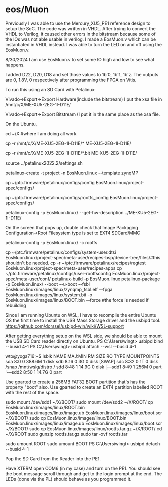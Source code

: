 # eos/Muon

Previously
I was able to use the Mercury_XU5_PE1 reference design to setup the SoC. The code was written in VHDL. After trying to convert the VHDL to Verilog, it caused other errors in the bitstream because some of the IOs was not able usable in verilog. I made a EosMuon.v which can be instantiated in VHDL instead. I was able to turn the LED on and off using the EosMuon.v.

8/30/2024
I am use EosMuon.v to set some IO high and low to see what happens.

I added D22, D20, D18 and set those values to 1b'0, 1b'1, 1b'z. The outputs are 0, 1.8V, 0 respectively after programming the FPGA on Vitis.

To run this using an SD Card with Petalinux:

Vivado->Export->Export Hardware(include the bitstream) I put the xsa file in /mnt/c/X/ME-XU5-2EG-1I-D11E/

Vivado->Export->Export Bitstream (I put it in the same place as the xsa file.

On the Ubuntu,

cd ~/X #where I am doing all work.

cp -r /mnt/c/X/ME-XU5-2EG-1I-D11E/* ME-XU5-2EG-1I-D11E/

cp -r /mnt/c/X/ME-XU5-2EG-1I-D11E/*.bit ME-XU5-2EG-1I-D11E/

source ../petalinux2022.2/settings.sh

petalinux-create -t project -n EosMuon.linux --template zynqMP

cp ~/ptc.firmware/petalinux/configs/config EosMuon.linux/project-spec/configs/

cp ~/ptc.firmware/petalinux/configs/rootfs_config EosMuon.linux/project-spec/configs/

petalinux-config -p EosMuon.linux/ --get-hw-description ../ME-XU5-2EG-1I-D11E/

On the screen that pops up, double check that Image Packaging Configuration->Root Filesystem type is set to EXT4 SDCard/MMC

petalinux-config -p EosMuon.linux/ -c rootfs

cp ~/ptc.firmware/petalinux/configs/system-user.dtsi EosMuon.linux/project-spec/meta-user/recipes-bsp/device-tree/files/#this shouldn't be needed.
cp -r ~/ptc.firmware/petalinux/recipes/regtest EosMuon.linux/project-spec/meta-user/recipes-apps
cp ~/ptc.firmware/petalinux/configs/user-rootfsconfig EosMuon.linux/project-spec/meta-user/conf/
petalinux-build -p EosMuon.linux
petalinux-package -p EosMuon.linux/ --boot --u-boot --fsbl EosMuon.linux/images/linux/zynqmp_fsbl.elf --fpga EosMuon.linux/images/linux/system.bit -o EosMuon.linux/images/linux/BOOT.bin --force #the force is needed if rebuilding

Since I am running Ubuntu on WSL, I have to recompile the entire Ubuntu OS the first time to install the USB Mass Storage driver and the usbipd tool.
https://github.com/dorssel/usbipd-win/wiki/WSL-support

After getting everything setup on the WSL side, we should be able to mount the USB SD Card reader directly on Ubuntu.
PS C:\Users\wingt> usbipd bind --busid 4-1
PS C:\Users\wingt> usbipd attach --wsl --busid 4-1

wto@yoga716:~$ lsblk
NAME   MAJ:MIN RM   SIZE RO TYPE MOUNTPOINTS
sda      8:0    0 388.6M  1 disk
sdb      8:16   0     3G  0 disk [SWAP]
sdc      8:32   0     1T  0 disk /snap
                                 /mnt/wslg/distro
                                 /
sdd      8:48   1  14.9G  0 disk
├─sdd1   8:49   1   256M  0 part
└─sdd2   8:50   1  14.7G  0 part

Use gparted to create a 256MB FAT32 BOOT partition that's has the property "boot" also.
Use gparted to create an EXT4 partition labelled ROOT with the rest of the space.

sudo mount /dev/sdd1 ~/X/BOOT/
sudo mount /dev/sdd2 ~/X/ROOT/
cp EosMuon.linux/images/linux/BOOT.bin EosMuon.linux/images/linux/image.ub EosMuon.linux/images/linux/boot.scr ~/X/BOOT/
sudo cp EosMuon.linux/images/linux/BOOT.bin EosMuon.linux/images/linux/image.ub EosMuon.linux/images/linux/boot.scr ~/X/BOOT/
sudo cp EosMuon.linux/images/linux/rootfs.tar.gz ~/X/ROOT/
cd ~/X/ROOT
sudo gunzip rootfs.tar.gz 
sudo tar -xvf rootfs.tar 

sudo umount ROOT
sudo umount BOOT
PS C:\Users\wingt> usbipd detach --busid 4-1

Pop the SD Card from the Reader into the PE1. 

Have XTERM open COM6 (in my case) and turn on the PE1. You should see the boot message scroll through and get to the login prompt at the end. The LEDs (done via the PL) should behave as you programmed it.

